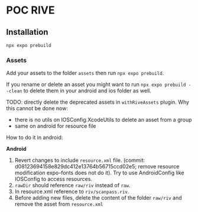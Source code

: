 # POC RIVE

## Installation

```
npx expo prebuild
```

### Assets

Add your assets to the folder `assets` then run `npx expo prebuild`.

If you rename or delete an asset you might want to run `npx expo prebuild --clean` to delete them in your android and ios folder as well.

TODO: directly delete the deprecated assets in `withRiveAssets` plugin. Why this cannot be done now:

- there is no utils on IOSConfig.XcodeUtils to delete an asset from a group
- same on android for resource file

How to do it in android:

**Android**

1. Revert changes to include `resource.xml` file. (commit: d08123694158e829dc412e13764b56715ccd02e5; remove resource modification expo-fonts does not do it).
   Try to use AndroidConfig like IOSConfig to access resources.
2. `rawDir` should reference `raw/riv` instead of `raw`.
3. In resource.xml reference to `riv/scanpass.riv`.
4. Before adding new files, delete the content of the folder `raw/riv` and remove the asset from `resource.xml`
